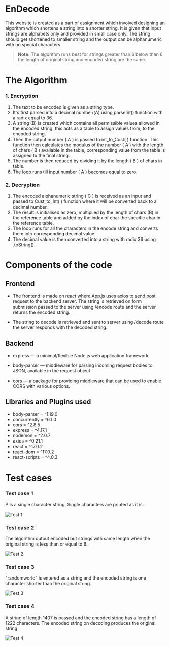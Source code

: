 # EnDecode

This website is created as a part of assignment which involved designing an algorithm which shortens a string into a shorter string. It is given that input strings are alphabets only and provided in small case only. The string should get shortened to smaller string and the output can be alphanumeric with no special characters. 

> **Note:** The algorithm runs best for strings greater than 6 below than 6 the length of original string and encoded string are the same.

# The Algorithm

### 1. Encryption

1. The text to be encoded is given as a string type.
2. It's first parsed into a decimal numbe r(A) using parseInt() function with a radix equal to 36. 
3. A string (B) is created which contains all permissible values allowed in the encoded string, this acts as a table to assign values from; to the encoded string.
4. Then the output number ( A ) is passed to int_to_Cust( ) function. This function then calculates the modulus of the number ( A ) with the length of chars ( B ) available in the table, corresponding value from the table is assigned to the final string.
5. The number is then reduced by dividing it by the length ( B ) of chars in table.
6. The loop runs till input number ( A ) becomes equal to zero. 

### 2. Decryption

1. The encoded alphanumeric string ( C ) is received as an input and passed to Cust_to_Int( ) function where it will be converted back to a decimal number.  
2. The result is initialised as zero, multiplied by the length of chars (B) in the reference table and added by the index of char the specific char in the reference table. 
3. The loop runs for all the characters in the encode string and converts them into corresponding decimal value. 
4. The decimal value is then converted into a string with radix 36 using .toString(). 

# Components of the code

## Frontend 

 - The frontend is made on react where App.js uses axios to send post
   request to the backend server. The string is retrieved on form
   submission passed to the server using /encode route and the server
   returns the encoded string.
   
 - The string to decode is retrieved and sent to server using /decode route the server responds with the decoded string.

## Backend

- express — a minimal/flexible Node.js web application framework.

- body-parser — middleware for parsing incoming request bodies to JSON, available in the request object.

- cors — a package for providing middleware that can be used to enable CORS with various options.

## Libraries and Plugins used

 - body-parser = ^1.19.0 
 - concurrently = ^6.1.0 
 - cors = ^2.8.5 
 - express = ^4.17.1 
 - nodemon = ^2.0.7 
 - axios = ^0.21.1 
 - react = ^17.0.2 
 - react-dom = ^17.0.2 
 - react-scripts = ^4.0.3

# Test cases 

### Test case 1

P is a single character string. Single characters are printed as it is.

![Test 1](https://github.com/amous4822/task1-invictus/blob/master/readme-pics/1.jpeg)
### Test case 2
The algorithm output encoded but strings with same length when the original string is less than or equal to 6.

![Test 2](https://github.com/amous4822/task1-invictus/blob/master/readme-pics/2.jpeg)

### Test case 3
"randomworld" is entered as a string and the encoded string is one character shorter than the original string.

![Test 3](https://github.com/amous4822/task1-invictus/blob/master/readme-pics/3.jpeg)

### Test case 4
A string of length 1407 is passed and the encoded string has a length of 1222 characters. The encoded string on decoding produces the original string.

![Test 4](https://github.com/amous4822/task1-invictus/blob/master/readme-pics/4.jpeg)